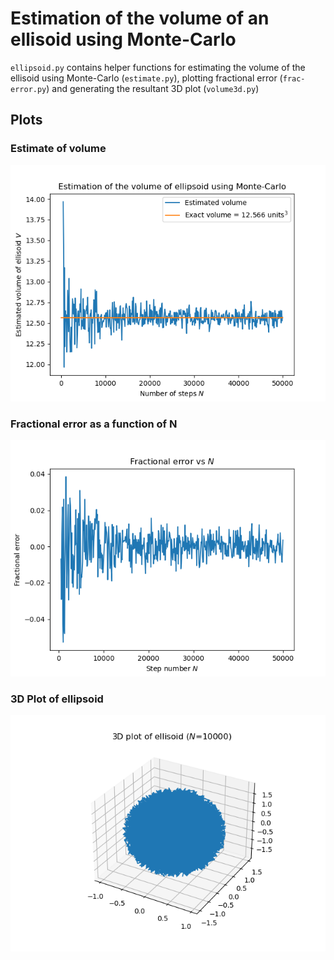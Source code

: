 # Estimation of the volume of an ellisoid using Monte-Carlo

`ellipsoid.py` contains helper functions for estimating the volume of the ellisoid using Monte-Carlo (`estimate.py`), plotting fractional error (`frac-error.py`) and generating the resultant 3D plot (`volume3d.py`)

## Plots

### Estimate of volume

![Estimate](./estimate.png)

### Fractional error as a function of N
![Fractional](./frac.png)

### 3D Plot of ellipsoid

![Volume](./volume3d.png)
